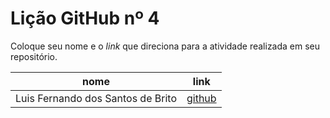 # Lição GitHub nº 4

Coloque seu nome e o *link* que direciona para a atividade realizada em seu repositório.

nome | link
---  | --- 
Luis Fernando dos Santos de Brito | [github](https://github.com/fernando-lluis/05_licaoGH-04)
